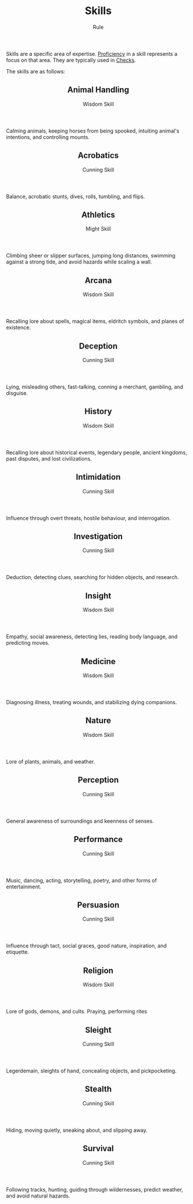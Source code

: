 <header>

# Skills

<p class="subheading">Rule</p>

</header>

Skills are a specific area of expertise. [Proficiency](pages/rules/proficiency.md) in a skill represents a focus on that area. They are typically used in [Checks](pages/rules/rolling.md?id=checks).

The skills are as follows:

<section class="small summaries">

<section class="summary">

<header>

## Animal Handling

Wisdom Skill

</header>

Calming animals, keeping horses from being spooked, intuiting animal's intentions, and controlling mounts.

</section>

<section class="summary">

<header>

## Acrobatics

Cunning Skill

</header>

Balance, acrobatic stunts, dives, rolls, tumbling, and flips.

</section>

<section class="summary">

<header>

##  Athletics

Might Skill

</header>

Climbing sheer or slipper surfaces, jumping long distances, swimming against a strong tide, and avoid hazards while scaling a wall.

</section>

<section class="summary">

<header>

## Arcana

Wisdom Skill

</header>

Recalling lore about spells, magical items, eldritch symbols, and planes of existence.

</section>

<section class="summary">

<header>

## Deception

Cunning Skill

</header>

Lying, misleading others, fast-talking, conning a merchant, gambling, and disguise.

</section>

<section class="summary">

<header>

## History

Wisdom Skill

</header>

Recalling lore about historical events, legendary people, ancient kingdoms, past disputes, and lost civilizations.

</section>

<section class="summary">

<header>

## Intimidation

Cunning Skill

</header>

Influence through overt threats, hostile behaviour, and interrogation.

</section>

<section class="summary">

<header>

## Investigation

Cunning Skill

</header>

Deduction, detecting clues, searching for hidden objects, and research.

</section>

<section class="summary">

<header>

## Insight

Wisdom Skill

</header>

Empathy, social awareness, detecting lies, reading body language, and predicting moves.

</section>

<section class="summary">

<header>

## Medicine

Wisdom Skill

</header>

Diagnosing illness, treating wounds, and stabilizing dying companions.

</section>

<section class="summary">

<header>

## Nature

Wisdom Skill

</header>

Lore of plants, animals, and weather.

</section>

<section class="summary">

<header>

## Perception

Cunning Skill

</header>

General awareness of surroundings and keenness of senses.

</section>

<section class="summary">

<header>

## Performance

Cunning Skill

</header>

Music, dancing, acting, storytelling, poetry, and other forms of entertainment.

</section>

<section class="summary">

<header>

## Persuasion

Cunning Skill

</header>

Influence through tact, social graces, good nature, inspiration, and etiquette.

</section>

<section class="summary">

<header>

## Religion

Wisdom Skill

</header>

Lore of gods, demons, and cults. Praying, performing rites

</section>

<section class="summary">

<header>

## Sleight

Cunning Skill

</header>

Legerdemain, sleights of hand, concealing objects, and pickpocketing.

</section>

<section class="summary">

<header>

## Stealth

Cunning Skill

</header>

Hiding, moving quietly, sneaking about, and slipping away.

</section>

<section class="summary">

<header>

## Survival

Cunning Skill

</header>

Following tracks, hunting, guiding through wildernesses, predict weather, and avoid natural hazards.

</section>
</section>
